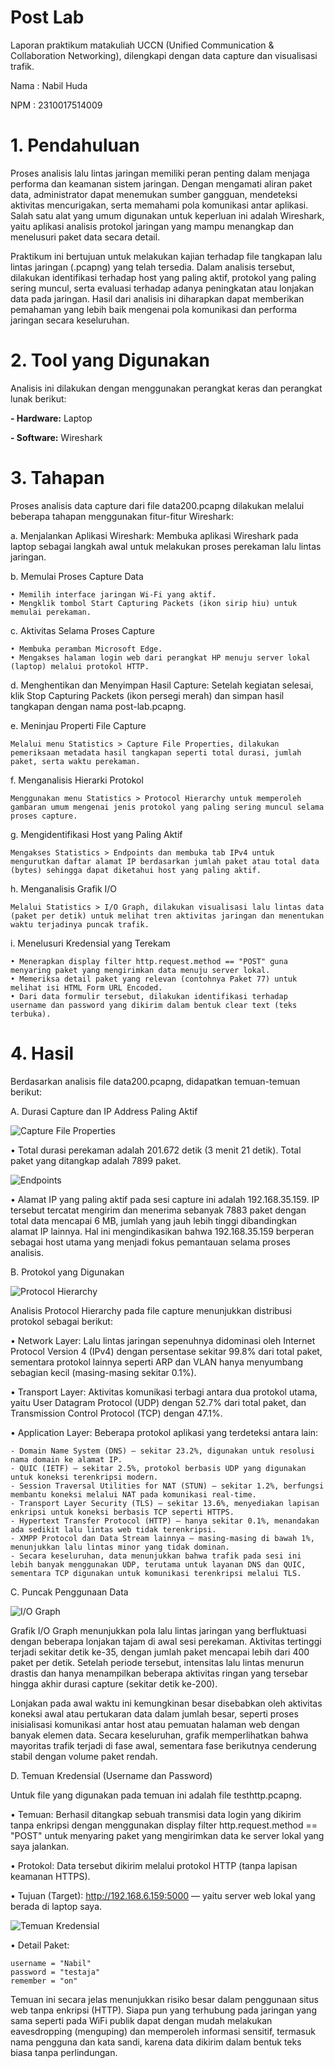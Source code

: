 # Post Lab
Laporan praktikum matakuliah UCCN (Unified Communication & Collaboration Networking), dilengkapi dengan data capture dan visualisasi trafik.

Nama : Nabil Huda

NPM  : 2310017514009

# 1. Pendahuluan
Proses analisis lalu lintas jaringan memiliki peran penting dalam menjaga performa dan keamanan sistem jaringan. Dengan mengamati aliran paket data, administrator dapat menemukan sumber gangguan, mendeteksi aktivitas mencurigakan, serta memahami pola komunikasi antar aplikasi. Salah satu alat yang umum digunakan untuk keperluan ini adalah Wireshark, yaitu aplikasi analisis protokol jaringan yang mampu menangkap dan menelusuri paket data secara detail.

Praktikum ini bertujuan untuk melakukan kajian terhadap file tangkapan lalu lintas jaringan (.pcapng) yang telah tersedia. Dalam analisis tersebut, dilakukan identifikasi terhadap host yang paling aktif, protokol yang paling sering muncul, serta evaluasi terhadap adanya peningkatan atau lonjakan data pada jaringan. Hasil dari analisis ini diharapkan dapat memberikan pemahaman yang lebih baik mengenai pola komunikasi dan performa jaringan secara keseluruhan.

# 2. Tool yang Digunakan
Analisis ini dilakukan dengan menggunakan perangkat keras dan perangkat lunak berikut:

**- Hardware:** Laptop

**- Software:** Wireshark

# 3. Tahapan
Proses analisis data capture dari file data200.pcapng dilakukan melalui beberapa tahapan menggunakan fitur-fitur Wireshark:

a. Menjalankan Aplikasi Wireshark: Membuka aplikasi Wireshark pada laptop sebagai langkah awal untuk melakukan proses perekaman lalu lintas jaringan.

b. Memulai Proses Capture Data

    • Memilih interface jaringan Wi-Fi yang aktif.
    • Mengklik tombol Start Capturing Packets (ikon sirip hiu) untuk memulai perekaman.

c. Aktivitas Selama Proses Capture

    • Membuka peramban Microsoft Edge.
    • Mengakses halaman login web dari perangkat HP menuju server lokal (laptop) melalui protokol HTTP.

d. Menghentikan dan Menyimpan Hasil Capture: Setelah kegiatan selesai, klik Stop Capturing Packets (ikon persegi merah) dan simpan hasil tangkapan dengan nama post-lab.pcapng.

e. Meninjau Properti File Capture

    Melalui menu Statistics > Capture File Properties, dilakukan pemeriksaan metadata hasil tangkapan seperti total durasi, jumlah paket, serta waktu perekaman.

f. Menganalisis Hierarki Protokol

    Menggunakan menu Statistics > Protocol Hierarchy untuk memperoleh gambaran umum mengenai jenis protokol yang paling sering muncul selama proses capture.

g. Mengidentifikasi Host yang Paling Aktif

    Mengakses Statistics > Endpoints dan membuka tab IPv4 untuk mengurutkan daftar alamat IP berdasarkan jumlah paket atau total data (bytes) sehingga dapat diketahui host yang paling aktif.

h. Menganalisis Grafik I/O

    Melalui Statistics > I/O Graph, dilakukan visualisasi lalu lintas data (paket per detik) untuk melihat tren aktivitas jaringan dan menentukan waktu terjadinya puncak trafik.

i. Menelusuri Kredensial yang Terekam

    • Menerapkan display filter http.request.method == "POST" guna menyaring paket yang mengirimkan data menuju server lokal.
    • Memeriksa detail paket yang relevan (contohnya Paket 77) untuk melihat isi HTML Form URL Encoded.
    • Dari data formulir tersebut, dilakukan identifikasi terhadap username dan password yang dikirim dalam bentuk clear text (teks terbuka).

# 4. Hasil
Berdasarkan analisis file data200.pcapng, didapatkan temuan-temuan berikut:

A. Durasi Capture dan IP Address Paling Aktif

![Capture File Properties](capturedata.png)

  • Total durasi perekaman adalah 201.672 detik (3 menit 21 detik). Total paket yang ditangkap adalah 7899 paket.

![Endpoints](endpoint.png)

  • Alamat IP yang paling aktif pada sesi capture ini adalah 192.168.35.159. IP tersebut tercatat mengirim dan menerima sebanyak 7883 paket dengan total data mencapai 6 MB, jumlah yang jauh lebih tinggi dibandingkan alamat IP lainnya. Hal ini mengindikasikan bahwa 192.168.35.159 berperan sebagai host utama yang menjadi fokus pemantauan selama proses analisis.

B. Protokol yang Digunakan

![Protocol Hierarchy](protokol.png)

Analisis Protocol Hierarchy pada file capture menunjukkan distribusi protokol sebagai berikut:

• Network Layer:
Lalu lintas jaringan sepenuhnya didominasi oleh Internet Protocol Version 4 (IPv4) dengan persentase sekitar 99.8% dari total paket, sementara protokol lainnya seperti ARP dan VLAN hanya menyumbang sebagian kecil (masing-masing sekitar 0.1%).

• Transport Layer:
Aktivitas komunikasi terbagi antara dua protokol utama, yaitu User Datagram Protocol (UDP) dengan 52.7% dari total paket, dan Transmission Control Protocol (TCP) dengan 47.1%.

• Application Layer:
Beberapa protokol aplikasi yang terdeteksi antara lain:

    - Domain Name System (DNS) – sekitar 23.2%, digunakan untuk resolusi nama domain ke alamat IP.
    - QUIC (IETF) – sekitar 2.5%, protokol berbasis UDP yang digunakan untuk koneksi terenkripsi modern.
    - Session Traversal Utilities for NAT (STUN) – sekitar 1.2%, berfungsi membantu koneksi melalui NAT pada komunikasi real-time.
    - Transport Layer Security (TLS) – sekitar 13.6%, menyediakan lapisan enkripsi untuk koneksi berbasis TCP seperti HTTPS.
    - Hypertext Transfer Protocol (HTTP) – hanya sekitar 0.1%, menandakan ada sedikit lalu lintas web tidak terenkripsi.
    - XMPP Protocol dan Data Stream lainnya – masing-masing di bawah 1%, menunjukkan lalu lintas minor yang tidak dominan.
    - Secara keseluruhan, data menunjukkan bahwa trafik pada sesi ini lebih banyak menggunakan UDP, terutama untuk layanan DNS dan QUIC, sementara TCP digunakan untuk komunikasi terenkripsi melalui TLS.

C. Puncak Penggunaan Data

![I/O Graph](graph.png)

Grafik I/O Graph menunjukkan pola lalu lintas jaringan yang berfluktuasi dengan beberapa lonjakan tajam di awal sesi perekaman. Aktivitas tertinggi terjadi sekitar detik ke-35, dengan jumlah paket mencapai lebih dari 400 paket per detik. Setelah periode tersebut, intensitas lalu lintas menurun drastis dan hanya menampilkan beberapa aktivitas ringan yang tersebar hingga akhir durasi capture (sekitar detik ke-200).

Lonjakan pada awal waktu ini kemungkinan besar disebabkan oleh aktivitas koneksi awal atau pertukaran data dalam jumlah besar, seperti proses inisialisasi komunikasi antar host atau pemuatan halaman web dengan banyak elemen data. Secara keseluruhan, grafik memperlihatkan bahwa mayoritas trafik terjadi di fase awal, sementara fase berikutnya cenderung stabil dengan volume paket rendah.

D. Temuan Kredensial (Username dan Password)

Untuk file yang digunakan pada temuan ini adalah file testhttp.pcapng.

• Temuan: Berhasil ditangkap sebuah transmisi data login yang dikirim tanpa enkripsi dengan menggunakan display filter http.request.method == "POST" untuk menyaring paket yang mengirimkan data ke server lokal yang saya jalankan.

• Protokol: Data tersebut dikirim melalui protokol HTTP (tanpa lapisan keamanan HTTPS).

• Tujuan (Target): http://192.168.6.159:5000 — yaitu server web lokal yang berada di laptop saya.

![Temuan Kredensial](username.png)

• Detail Paket:

    username = "Nabil"
    password = "testaja"
    remember = "on"

Temuan ini secara jelas menunjukkan risiko besar dalam penggunaan situs web tanpa enkripsi (HTTP). Siapa pun yang terhubung pada jaringan yang sama seperti pada WiFi publik dapat dengan mudah melakukan eavesdropping (menguping) dan memperoleh informasi sensitif, termasuk nama pengguna dan kata sandi, karena data dikirim dalam bentuk teks biasa tanpa perlindungan.
